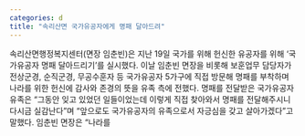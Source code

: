 ```yaml
---
categories: d
title: "속리산면 국가유공자에게 명패 달아드려"
---
```

속리산면행정복지센터(면장 임춘빈)은 지난 19일 국가를 위해 헌신한 유공자를 위해 ‘국가유공자 명패 달아드리기’를 실시했다. 이날 임춘빈 면장을 비롯해 보훈업무 담당자가 전상군경, 순직군경, 무공수훈자 등 국가유공자 5가구에 직접 방문해 명패를 부착하며 나라를 위한 헌신에 감사와 존경의 뜻을 유족 측에 전했다. 명패를 전달받은 국가유공자 유족은 “그동안 잊고 있었던 일들이었는데 이렇게 직접 찾아와서 명패를 전달해주시니 다시금 실감난다”며 “앞으로도 국가유공자의 유족으로서 자긍심을 갖고 살아가겠다”고 말했다. 임춘빈 면장은 “나라를